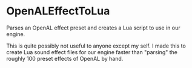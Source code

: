 OpenALEffectToLua
=================

Parses an OpenAL effect preset and creates a Lua script to use in our engine.

This is quite possibly not useful to anyone except my self.
I made this to create Lua sound effect files for our engine faster than "parsing" the roughly 100 preset effects of OpenAL by hand.

